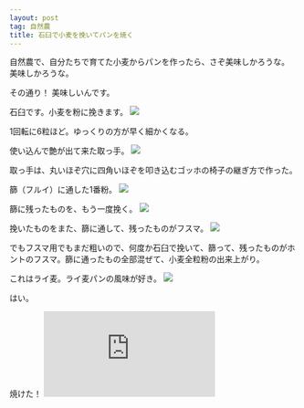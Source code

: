 ```yaml
---
layout: post
tag: 自然農
title: 石臼で小麦を挽いてパンを焼く
---
```

自然農で、自分たちで育てた小麦からパンを作ったら、さぞ美味しかろうな。美味しかろうな。

その通り！ 美味しいんです。

石臼です。小麦を粉に挽きます。
![](https://kobapan.com/p/_data/i/galleries/sizen-nou/usu4-sm.jpg)

1回転に6粒ほど。ゆっくりの方が早く細かくなる。

使い込んで艶が出て来た取っ手。
![](https://kobapan.com/p/_data/i/galleries/sizen-nou/IMG_20200311_105028-sm.jpg)

取っ手は、丸いほぞ穴に四角いほぞを叩き込むゴッホの椅子の継ぎ方で作った。

篩（フルイ）に通した1番粉。
![](https://kobapan.com/p/_data/i/galleries/sizen-nou/usu3-sm.jpg)

篩に残ったものを、もう一度挽く。
![](https://kobapan.com/p/_data/i/galleries/sizen-nou/usu2-sm.jpg)

挽いたものをまた、篩に通して、残ったものがフスマ。
![](https://kobapan.com/p/_data/i/galleries/sizen-nou/usu1-sm.jpg)

でもフスマ用でもまだ粗いので、何度か石臼で挽いて、篩って、残ったものがホントのフスマ。篩に通ったもの全部混ぜて、小麦全粒粉の出来上がり。

これはライ麦。ライ麦パンの風味が好き。
![](https://kobapan.com/p/_data/i/galleries/sizen-nou/IMG_20200311_105006-sm.jpg)

はい。

焼けた！
![](https://kobapan.com/p/i.php?/galleries/sizen-nou/2020-02-22_12.49.27-sm.jpg)


